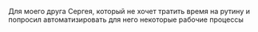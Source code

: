 Для моего друга Сергея, который не хочет тратить время на рутину и попросил автоматизировать для него некоторые рабочие процессы
